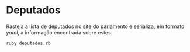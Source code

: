 # Deputados 
Rasteja a lista de deputados no site do parlamento e serializa, em formato _yaml_, a informação encontrada sobre estes.

```bash
ruby deputados.rb
```
